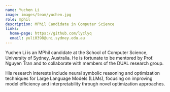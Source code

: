 ```yaml
---
name: Yuchen Li
image: images/team/yuchen.jpg
role: mphil
description: MPhil Candidate in Computer Science
links:
  home-page: https://github.com/lyclyq
  email: yuli0398@uni.sydney.edu.au
---
```

Yuchen Li is an MPhil candidate at the School of Computer Science, University of Sydney, Australia. He is fortunate to be mentored by Prof. Nguyen Tran and to collaborate with members of the DUAL research group.

His research interests include neural symbolic reasoning and optimization techniques for Large Language Models (LLMs), focusing on improving model efficiency and interpretability through novel optimization approaches.
